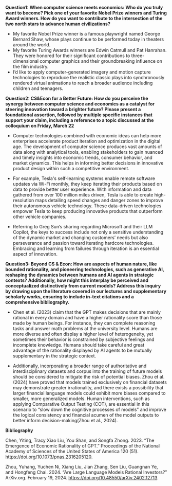 **Question1: When computer science meets economics: Who do you truly want to become? Pick one of your favorite Nobel Prize winners and Turing Award winners. How do you want to contribute to the intersection of the two north stars to advance human civilizations?**

- My favorite Nobel Prize winner is a famous playwright named George Bernard Shaw, whose plays continue to be performed today in theaters around the world.
- My favorite Turing Awards winners are Edwin Catmull and Pat Hanrahan. They were honored for their significant contributions to three-dimensional computer graphics and their groundbreaking influence on the film industry.
- I’d like to apply computer-generated imagery and motion capture technologies to reproduce the realistic classic plays into synchronously rendered virtual animations to reach a broader audience including children and teenagers.

**Question2: CS&Econ for a Better Future: How do you perceive the synergy between computer science and economics as a catalyst for steering innovation toward a brighter future? Please present a foundational assertion, followed by multiple specific instances that support your claim, including a reference to a topic discussed at the colloquium on Friday, March 22**

- Computer technologies combined with economic ideas can help more enterprises accelerate product iteration and optimization in the digital age. The development of computer science produces vast amounts of data along with analytical tools, enabling stakeholders to gain nuanced and timely insights into economic trends, consumer behavior, and market dynamics. This helps in informing better decisions in innovative product design within such a competitive environment.

- For example, Tesla's self-learning systems enable remote software updates via Wi-Fi monthly, they keep iterating their products based on data to provide better user experience. With information and data gathered from over 100 million miles driven, Tesla is able to create high-resolution maps detailing speed changes and danger zones to improve their autonomous vehicle technology. These data-driven technologies empower Tesla to keep producing innovative products that outperform other vehicle companies.

- Referring to Greg Sun’s sharing regarding Microsoft and their LLM Copilot, the keys to success include not only a sensitive understanding of the dynamic market and changing customers’ needs but also perseverance and passion toward iterating hardcore technologies. Embracing and learning from failures through iteration is an essential aspect of innovation.

**Question3: Beyond CS & Econ: How are aspects of human nature, like bounded rationality, and pioneering technologies, such as generative AI, reshaping the dynamics between humans and AI agents in strategic contexts? Additionally, how might this interplay be perceived and conceptualized distinctively from current models? Address this inquiry by drawing upon the literature covered in our lectures and supplementary scholarly works, ensuring to include in-text citations and a comprehensive bibliography.**

- Chen et al. (2023) claim that the GPT makes decisions that are mainly rational in every domain and have a higher rationality score than those made by human beings. For instance, they can complete reasoning tasks and answer math problems at the university level. Humans are more diverse and often display a higher level of heterogeneity, yet sometimes their behavior is constrained by subjective feelings and incomplete knowledge. Humans should take careful and great advantage of the rationality displayed by AI agents to be mutually supplementary in the strategic context.

- Additionally, incorporating a broader range of authoritative and interdisciplinary datasets and corpus into the training of future models should be considered to mitigate the risk of potential biases. Zhou et al. (2024) have proved that models trained exclusively on financial datasets may demonstrate greater irrationality, and there exists a possibility that larger financial language models could exhibit more biases compared to smaller, more generalized models. Human interventions, such as applying Comparative Output Testing (COT), are essential in this scenario to “slow down the cognitive processes of models” and improve the logical consistency and financial acumen of the model outputs to better inform decision-making(Zhou et al., 2024).

**Bibliography**

Chen, Yiting, Tracy Xiao Liu, You Shan, and Songfa Zhong. 2023. “The Emergence of Economic Rationality of GPT.” Proceedings of the National Academy of Sciences of the United States of America 120 (51). https://doi.org/10.1073/pnas.2316205120.

Zhou, Yuhang, Yuchen Ni, Xiang Liu, Jian Zhang, Sen Liu, Guangnan Ye, and Hongfeng Chai. 2024. “Are Large Language Models Rational Investors?” ArXiv.org. February 19, 2024. https://doi.org/10.48550/arXiv.2402.12713.

